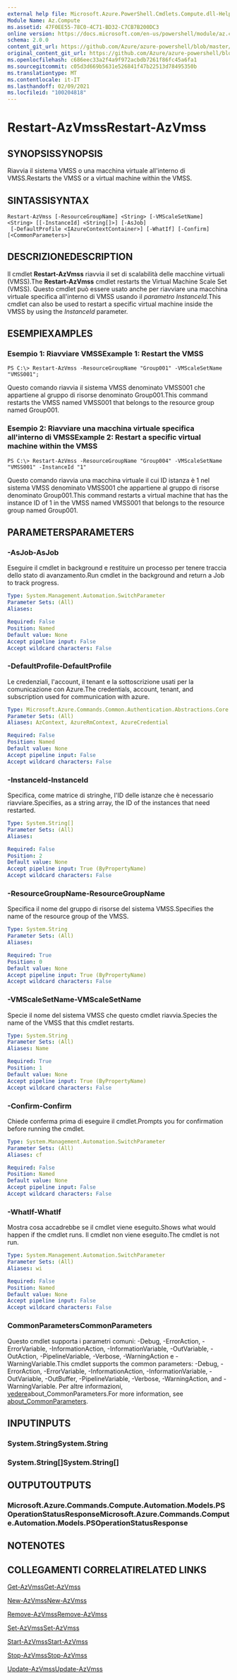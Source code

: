 ```yaml
---
external help file: Microsoft.Azure.PowerShell.Cmdlets.Compute.dll-Help.xml
Module Name: Az.Compute
ms.assetid: 47F0EE55-78C0-4C71-BD32-C7CB7B200DC3
online version: https://docs.microsoft.com/en-us/powershell/module/az.compute/restart-azvmss
schema: 2.0.0
content_git_url: https://github.com/Azure/azure-powershell/blob/master/src/Compute/Compute/help/Restart-AzVmss.md
original_content_git_url: https://github.com/Azure/azure-powershell/blob/master/src/Compute/Compute/help/Restart-AzVmss.md
ms.openlocfilehash: c686eec33a2f4a9f972acbdb7261f86fc45a6fa1
ms.sourcegitcommit: c05d3d669b5631e526841f47b22513d78495350b
ms.translationtype: MT
ms.contentlocale: it-IT
ms.lasthandoff: 02/09/2021
ms.locfileid: "100204818"
---
```

# <span data-ttu-id="be187-101">Restart-AzVmss</span><span class="sxs-lookup"><span data-stu-id="be187-101">Restart-AzVmss</span></span>

## <span data-ttu-id="be187-102">SYNOPSIS</span><span class="sxs-lookup"><span data-stu-id="be187-102">SYNOPSIS</span></span>
<span data-ttu-id="be187-103">Riavvia il sistema VMSS o una macchina virtuale all'interno di VMSS.</span><span class="sxs-lookup"><span data-stu-id="be187-103">Restarts the VMSS or a virtual machine within the VMSS.</span></span>

## <span data-ttu-id="be187-104">SINTASSI</span><span class="sxs-lookup"><span data-stu-id="be187-104">SYNTAX</span></span>

```
Restart-AzVmss [-ResourceGroupName] <String> [-VMScaleSetName] <String> [[-InstanceId] <String[]>] [-AsJob]
 [-DefaultProfile <IAzureContextContainer>] [-WhatIf] [-Confirm] [<CommonParameters>]
```

## <span data-ttu-id="be187-105">DESCRIZIONE</span><span class="sxs-lookup"><span data-stu-id="be187-105">DESCRIPTION</span></span>
<span data-ttu-id="be187-106">Il cmdlet **Restart-AzVmss** riavvia il set di scalabilità delle macchine virtuali (VMSS).</span><span class="sxs-lookup"><span data-stu-id="be187-106">The **Restart-AzVmss** cmdlet restarts the Virtual Machine Scale Set (VMSS).</span></span>
<span data-ttu-id="be187-107">Questo cmdlet può essere usato anche per riavviare una macchina virtuale specifica all'interno di VMSS usando il *parametro InstanceId.*</span><span class="sxs-lookup"><span data-stu-id="be187-107">This cmdlet can also be used to restart a specific virtual machine inside the VMSS by using the *InstanceId* parameter.</span></span>

## <span data-ttu-id="be187-108">ESEMPI</span><span class="sxs-lookup"><span data-stu-id="be187-108">EXAMPLES</span></span>

### <span data-ttu-id="be187-109">Esempio 1: Riavviare VMSS</span><span class="sxs-lookup"><span data-stu-id="be187-109">Example 1: Restart the VMSS</span></span>
```
PS C:\> Restart-AzVmss -ResourceGroupName "Group001" -VMScaleSetName "VMSS001";
```

<span data-ttu-id="be187-110">Questo comando riavvia il sistema VMSS denominato VMSS001 che appartiene al gruppo di risorse denominato Group001.</span><span class="sxs-lookup"><span data-stu-id="be187-110">This command restarts the VMSS named VMSS001 that belongs to the resource group named Group001.</span></span>

### <span data-ttu-id="be187-111">Esempio 2: Riavviare una macchina virtuale specifica all'interno di VMSS</span><span class="sxs-lookup"><span data-stu-id="be187-111">Example 2: Restart a specific virtual machine within the VMSS</span></span>
```
PS C:\> Restart-AzVmss -ResourceGroupName "Group004" -VMScaleSetName "VMSS001" -InstanceId "1"
```

<span data-ttu-id="be187-112">Questo comando riavvia una macchina virtuale il cui ID istanza è 1 nel sistema VMSS denominato VMSS001 che appartiene al gruppo di risorse denominato Group001.</span><span class="sxs-lookup"><span data-stu-id="be187-112">This command restarts a virtual machine that has the instance ID of 1 in the VMSS named VMSS001 that belongs to the resource group named Group001.</span></span>

## <span data-ttu-id="be187-113">PARAMETERS</span><span class="sxs-lookup"><span data-stu-id="be187-113">PARAMETERS</span></span>

### <span data-ttu-id="be187-114">-AsJob</span><span class="sxs-lookup"><span data-stu-id="be187-114">-AsJob</span></span>
<span data-ttu-id="be187-115">Eseguire il cmdlet in background e restituire un processo per tenere traccia dello stato di avanzamento.</span><span class="sxs-lookup"><span data-stu-id="be187-115">Run cmdlet in the background and return a Job to track progress.</span></span>

```yaml
Type: System.Management.Automation.SwitchParameter
Parameter Sets: (All)
Aliases:

Required: False
Position: Named
Default value: None
Accept pipeline input: False
Accept wildcard characters: False
```

### <span data-ttu-id="be187-116">-DefaultProfile</span><span class="sxs-lookup"><span data-stu-id="be187-116">-DefaultProfile</span></span>
<span data-ttu-id="be187-117">Le credenziali, l'account, il tenant e la sottoscrizione usati per la comunicazione con Azure.</span><span class="sxs-lookup"><span data-stu-id="be187-117">The credentials, account, tenant, and subscription used for communication with azure.</span></span>

```yaml
Type: Microsoft.Azure.Commands.Common.Authentication.Abstractions.Core.IAzureContextContainer
Parameter Sets: (All)
Aliases: AzContext, AzureRmContext, AzureCredential

Required: False
Position: Named
Default value: None
Accept pipeline input: False
Accept wildcard characters: False
```

### <span data-ttu-id="be187-118">-InstanceId</span><span class="sxs-lookup"><span data-stu-id="be187-118">-InstanceId</span></span>
<span data-ttu-id="be187-119">Specifica, come matrice di stringhe, l'ID delle istanze che è necessario riavviare.</span><span class="sxs-lookup"><span data-stu-id="be187-119">Specifies, as a string array, the ID of the instances that need restarted.</span></span>

```yaml
Type: System.String[]
Parameter Sets: (All)
Aliases:

Required: False
Position: 2
Default value: None
Accept pipeline input: True (ByPropertyName)
Accept wildcard characters: False
```

### <span data-ttu-id="be187-120">-ResourceGroupName</span><span class="sxs-lookup"><span data-stu-id="be187-120">-ResourceGroupName</span></span>
<span data-ttu-id="be187-121">Specifica il nome del gruppo di risorse del sistema VMSS.</span><span class="sxs-lookup"><span data-stu-id="be187-121">Specifies the name of the resource group of the VMSS.</span></span>

```yaml
Type: System.String
Parameter Sets: (All)
Aliases:

Required: True
Position: 0
Default value: None
Accept pipeline input: True (ByPropertyName)
Accept wildcard characters: False
```

### <span data-ttu-id="be187-122">-VMScaleSetName</span><span class="sxs-lookup"><span data-stu-id="be187-122">-VMScaleSetName</span></span>
<span data-ttu-id="be187-123">Specie il nome del sistema VMSS che questo cmdlet riavvia.</span><span class="sxs-lookup"><span data-stu-id="be187-123">Species the name of the VMSS that this cmdlet restarts.</span></span>

```yaml
Type: System.String
Parameter Sets: (All)
Aliases: Name

Required: True
Position: 1
Default value: None
Accept pipeline input: True (ByPropertyName)
Accept wildcard characters: False
```

### <span data-ttu-id="be187-124">-Confirm</span><span class="sxs-lookup"><span data-stu-id="be187-124">-Confirm</span></span>
<span data-ttu-id="be187-125">Chiede conferma prima di eseguire il cmdlet.</span><span class="sxs-lookup"><span data-stu-id="be187-125">Prompts you for confirmation before running the cmdlet.</span></span>

```yaml
Type: System.Management.Automation.SwitchParameter
Parameter Sets: (All)
Aliases: cf

Required: False
Position: Named
Default value: None
Accept pipeline input: False
Accept wildcard characters: False
```

### <span data-ttu-id="be187-126">-WhatIf</span><span class="sxs-lookup"><span data-stu-id="be187-126">-WhatIf</span></span>
<span data-ttu-id="be187-127">Mostra cosa accadrebbe se il cmdlet viene eseguito.</span><span class="sxs-lookup"><span data-stu-id="be187-127">Shows what would happen if the cmdlet runs.</span></span> <span data-ttu-id="be187-128">Il cmdlet non viene eseguito.</span><span class="sxs-lookup"><span data-stu-id="be187-128">The cmdlet is not run.</span></span>

```yaml
Type: System.Management.Automation.SwitchParameter
Parameter Sets: (All)
Aliases: wi

Required: False
Position: Named
Default value: None
Accept pipeline input: False
Accept wildcard characters: False
```

### <span data-ttu-id="be187-129">CommonParameters</span><span class="sxs-lookup"><span data-stu-id="be187-129">CommonParameters</span></span>
<span data-ttu-id="be187-130">Questo cmdlet supporta i parametri comuni: -Debug, -ErrorAction, -ErrorVariable, -InformationAction, -InformationVariable, -OutVariable, -OutAction, -PipelineVariable, -Verbose, -WarningAction e -WarningVariable.</span><span class="sxs-lookup"><span data-stu-id="be187-130">This cmdlet supports the common parameters: -Debug, -ErrorAction, -ErrorVariable, -InformationAction, -InformationVariable, -OutVariable, -OutBuffer, -PipelineVariable, -Verbose, -WarningAction, and -WarningVariable.</span></span> <span data-ttu-id="be187-131">Per altre informazioni, [vedere](http://go.microsoft.com/fwlink/?LinkID=113216)about_CommonParameters.</span><span class="sxs-lookup"><span data-stu-id="be187-131">For more information, see [about_CommonParameters](http://go.microsoft.com/fwlink/?LinkID=113216).</span></span>

## <span data-ttu-id="be187-132">INPUT</span><span class="sxs-lookup"><span data-stu-id="be187-132">INPUTS</span></span>

### <span data-ttu-id="be187-133">System.String</span><span class="sxs-lookup"><span data-stu-id="be187-133">System.String</span></span>

### <span data-ttu-id="be187-134">System.String[]</span><span class="sxs-lookup"><span data-stu-id="be187-134">System.String[]</span></span>

## <span data-ttu-id="be187-135">OUTPUT</span><span class="sxs-lookup"><span data-stu-id="be187-135">OUTPUTS</span></span>

### <span data-ttu-id="be187-136">Microsoft.Azure.Commands.Compute.Automation.Models.PSOperationStatusResponse</span><span class="sxs-lookup"><span data-stu-id="be187-136">Microsoft.Azure.Commands.Compute.Automation.Models.PSOperationStatusResponse</span></span>

## <span data-ttu-id="be187-137">NOTE</span><span class="sxs-lookup"><span data-stu-id="be187-137">NOTES</span></span>

## <span data-ttu-id="be187-138">COLLEGAMENTI CORRELATI</span><span class="sxs-lookup"><span data-stu-id="be187-138">RELATED LINKS</span></span>

[<span data-ttu-id="be187-139">Get-AzVmss</span><span class="sxs-lookup"><span data-stu-id="be187-139">Get-AzVmss</span></span>](./Get-AzVmss.md)

[<span data-ttu-id="be187-140">New-AzVmss</span><span class="sxs-lookup"><span data-stu-id="be187-140">New-AzVmss</span></span>](./New-AzVmss.md)

[<span data-ttu-id="be187-141">Remove-AzVmss</span><span class="sxs-lookup"><span data-stu-id="be187-141">Remove-AzVmss</span></span>](./Remove-AzVmss.md)

[<span data-ttu-id="be187-142">Set-AzVmss</span><span class="sxs-lookup"><span data-stu-id="be187-142">Set-AzVmss</span></span>](./Set-AzVmss.md)

[<span data-ttu-id="be187-143">Start-AzVmss</span><span class="sxs-lookup"><span data-stu-id="be187-143">Start-AzVmss</span></span>](./Start-AzVmss.md)

[<span data-ttu-id="be187-144">Stop-AzVmss</span><span class="sxs-lookup"><span data-stu-id="be187-144">Stop-AzVmss</span></span>](./Stop-AzVmss.md)

[<span data-ttu-id="be187-145">Update-AzVmss</span><span class="sxs-lookup"><span data-stu-id="be187-145">Update-AzVmss</span></span>](./Update-AzVmss.md)


